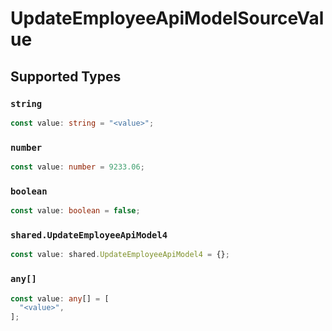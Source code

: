 # UpdateEmployeeApiModelSourceValue


## Supported Types

### `string`

```typescript
const value: string = "<value>";
```

### `number`

```typescript
const value: number = 9233.06;
```

### `boolean`

```typescript
const value: boolean = false;
```

### `shared.UpdateEmployeeApiModel4`

```typescript
const value: shared.UpdateEmployeeApiModel4 = {};
```

### `any[]`

```typescript
const value: any[] = [
  "<value>",
];
```

